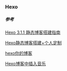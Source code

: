 ### Hexo


##### 参考

[Hexo 3.1.1 静态博客搭建指南](https://lovenight.github.io/2015/11/10/Hexo-3-1-1-%E9%9D%99%E6%80%81%E5%8D%9A%E5%AE%A2%E6%90%AD%E5%BB%BA%E6%8C%87%E5%8D%97/)

[Hexo静态博客搭建+个人定制](https://lemonxq.cn/2017/03/24/Hexo%E9%9D%99%E6%80%81%E5%8D%9A%E5%AE%A2%E6%90%AD%E5%BB%BA+%E4%B8%AA%E4%BA%BA%E5%AE%9A%E5%88%B6/)

[hexo你的博客](http://ibruce.info/2013/11/22/hexo-your-blog/)

[Hexo博客中插入音乐](https://blog.csdn.net/u013384788/article/details/74079890)

